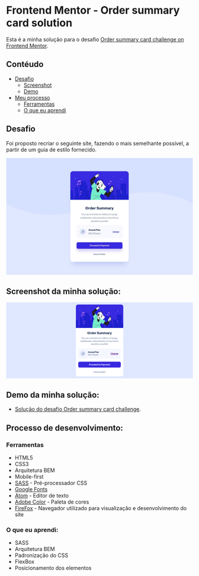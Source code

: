 # Frontend Mentor - Order summary card solution

Esta é a minha solução para o desafio [Order summary card challenge on Frontend Mentor](https://www.frontendmentor.io/challenges/order-summary-component-QlPmajDUj).

## Contéudo

- [Desafio](#desafio)
    - [Screenshot](#screenshot)
    - [Demo](#demo)
- [Meu processo](#meu-processo)
    - [Ferramentas](#ferramentas)
    - [O que eu aprendi](#o-que-eu-aprendi)


## Desafio
Foi proposto recriar o seguinte site, fazendo o mais semelhante possível, a partir de um guia de estilo fornecido.

![](/design/desktop-design.jpg)

## Screenshot da minha solução:

![](/design/screenshot-solução-desktop.png)


## Demo da minha solução:

- [Solução do desafio Order summary card challenge](https://brunosilvafaria.github.io/order-summary-component-main/).

## Processo de desenvolvimento:

### Ferramentas

- HTML5
- CSS3
- Arquitetura BEM
- Mobile-first
- [SASS](https://sass-lang.com/) - Pré-processador CSS
- [Google Fonts](https://fonts.google.com)
- [Atom](https://atom.io/) - Editor de texto
- [Adobe Color](https://color.adobe.com/pt/create/color-wheel) - Paleta de cores
- [FireFox](https://www.mozilla.org/pt-BR/firefox/new/) - Navegador utilizado para visualização e desenvolvimento do site


### O que eu aprendi:

- SASS
- Arquitetura BEM
- Padronização do CSS
- FlexBox
- Posicionamento dos elementos


